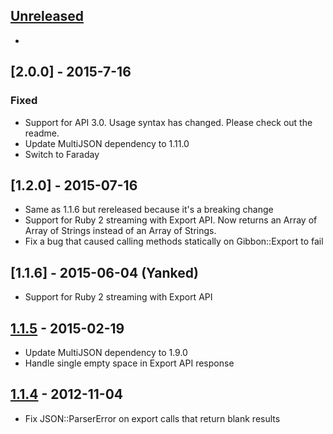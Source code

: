 ## [Unreleased][unreleased]
-
## [2.0.0] - 2015-7-16
### Fixed
- Support for API 3.0. Usage syntax has changed. Please check out the readme.
- Update MultiJSON dependency to 1.11.0
- Switch to Faraday

## [1.2.0] - 2015-07-16
- Same as 1.1.6 but rereleased because it's a breaking change
- Support for Ruby 2 streaming with Export API. Now returns an Array of Array of Strings instead of an Array of Strings.
- Fix a bug that caused calling methods statically on Gibbon::Export to fail

## [1.1.6] - 2015-06-04 (Yanked)
- Support for Ruby 2 streaming with Export API

## [1.1.5] - 2015-02-19
- Update MultiJSON dependency to 1.9.0
- Handle single empty space in Export API response

## [1.1.4] - 2012-11-04
- Fix JSON::ParserError on export calls that return blank results

[unreleased]: https://github.com/amro/gibbon/compare/v1.2.0...HEAD
[1.1.4]: https://github.com/amro/gibbon/compare/v1.1.5...v1.2.0
[1.1.4]: https://github.com/amro/gibbon/compare/v1.1.5...v1.1.5
[1.1.4]: https://github.com/amro/gibbon/compare/v1.1.3...v1.1.4
[1.1.5]: https://github.com/amro/gibbon/compare/v1.1.4...v1.1.5
